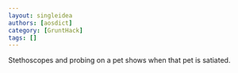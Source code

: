 ```yaml
---
layout: singleidea
authors: [aosdict]
category: [GruntHack]
tags: []
---
```

Stethoscopes and probing on a pet shows when that pet is satiated.
